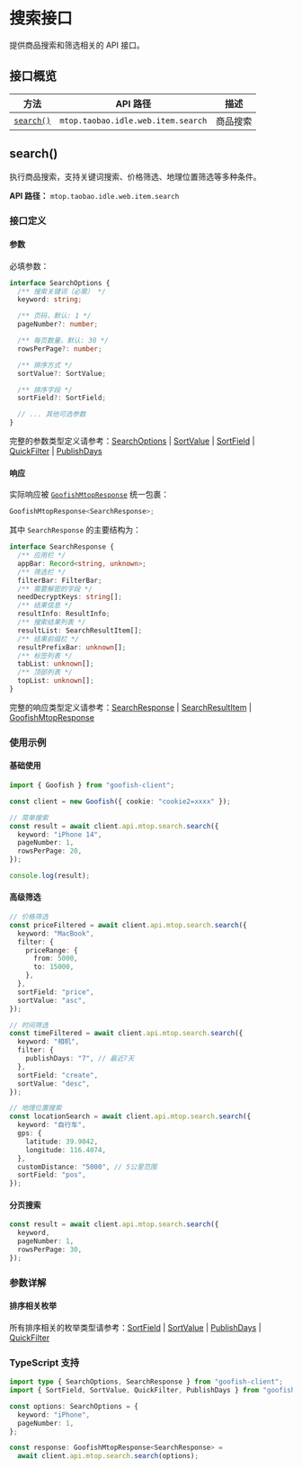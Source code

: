 # 搜索接口

提供商品搜索和筛选相关的 API 接口。

## 接口概览

| 方法                  | API 路径                           | 描述     |
| --------------------- | ---------------------------------- | -------- |
| [`search()`](#search) | `mtop.taobao.idle.web.item.search` | 商品搜索 |

## search()

执行商品搜索，支持关键词搜索、价格筛选、地理位置筛选等多种条件。

**API 路径：** `mtop.taobao.idle.web.item.search`

### 接口定义

#### 参数

必填参数：

```typescript
interface SearchOptions {
  /** 搜索关键词（必需） */
  keyword: string;

  /** 页码，默认: 1 */
  pageNumber?: number;

  /** 每页数量，默认: 30 */
  rowsPerPage?: number;

  /** 排序方式 */
  sortValue?: SortValue;

  /** 排序字段 */
  sortField?: SortField;

  // ... 其他可选参数
}
```

完整的参数类型定义请参考：[SearchOptions](../reference/types.md#searchoptions) | [SortValue](../reference/types.md#sortvalue) | [SortField](../reference/types.md#sortfield) | [QuickFilter](../reference/types.md#quickfilter) | [PublishDays](../reference/types.md#publishdays)

#### 响应

实际响应被 [`GoofishMtopResponse`](../reference/types.md#goofishmtopresponse) 统一包裹：

```typescript
GoofishMtopResponse<SearchResponse>;
```

其中 `SearchResponse` 的主要结构为：

```typescript
interface SearchResponse {
  /** 应用栏 */
  appBar: Record<string, unknown>;
  /** 筛选栏 */
  filterBar: FilterBar;
  /** 需要解密的字段 */
  needDecryptKeys: string[];
  /** 结果信息 */
  resultInfo: ResultInfo;
  /** 搜索结果列表 */
  resultList: SearchResultItem[];
  /** 结果前缀栏 */
  resultPrefixBar: unknown[];
  /** 标签列表 */
  tabList: unknown[];
  /** 顶部列表 */
  topList: unknown[];
}
```

完整的响应类型定义请参考：[SearchResponse](../reference/types.md#searchresponse) | [SearchResultItem](../reference/types.md#searchresultitem) | [GoofishMtopResponse](../reference/types.md#goofishmtopresponse)

### 使用示例

#### 基础使用

```typescript
import { Goofish } from "goofish-client";

const client = new Goofish({ cookie: "cookie2=xxxx" });

// 简单搜索
const result = await client.api.mtop.search.search({
  keyword: "iPhone 14",
  pageNumber: 1,
  rowsPerPage: 20,
});

console.log(result);
```

#### 高级筛选

```typescript
// 价格筛选
const priceFiltered = await client.api.mtop.search.search({
  keyword: "MacBook",
  filter: {
    priceRange: {
      from: 5000,
      to: 15000,
    },
  },
  sortField: "price",
  sortValue: "asc",
});

// 时间筛选
const timeFiltered = await client.api.mtop.search.search({
  keyword: "相机",
  filter: {
    publishDays: "7", // 最近7天
  },
  sortField: "create",
  sortValue: "desc",
});

// 地理位置搜索
const locationSearch = await client.api.mtop.search.search({
  keyword: "自行车",
  gps: {
    latitude: 39.9042,
    longitude: 116.4074,
  },
  customDistance: "5000", // 5公里范围
  sortField: "pos",
});
```

#### 分页搜索

```typescript
const result = await client.api.mtop.search.search({
  keyword,
  pageNumber: 1,
  rowsPerPage: 30,
});
```

### 参数详解

#### 排序相关枚举

所有排序相关的枚举类型请参考：[SortField](../reference/types.md#sortfield) | [SortValue](../reference/types.md#sortvalue) | [PublishDays](../reference/types.md#publishdays) | [QuickFilter](../reference/types.md#quickfilter)

### TypeScript 支持

```typescript
import type { SearchOptions, SearchResponse } from "goofish-client";
import { SortField, SortValue, QuickFilter, PublishDays } from "goofish-client";

const options: SearchOptions = {
  keyword: "iPhone",
  pageNumber: 1,
};

const response: GoofishMtopResponse<SearchResponse> =
  await client.api.mtop.search.search(options);
```
